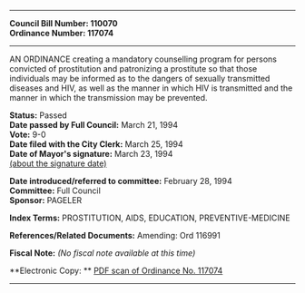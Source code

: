 * * * * *  
  
**Council Bill Number: [](#h0)[](#h2)110070**   
**Ordinance Number: 117074**  
  
* * * * *  
  
AN ORDINANCE creating a mandatory counselling program for persons convicted of prostitution and patronizing a prostitute so that those individuals may be informed as to the dangers of sexually transmitted diseases and HIV, as well as the manner in which HIV is transmitted and the manner in which the transmission may be prevented.  
  
**Status:** Passed   
**Date passed by Full Council:** March 21, 1994   
**Vote:** 9-0   
**Date filed with the City Clerk:** March 25, 1994   
**Date of Mayor's signature:** March 23, 1994   
[(about the signature date)](/~public/approvaldate.htm)   
  
  
**Date introduced/referred to committee:** February 28, 1994   
**Committee:** Full Council   
**Sponsor:** PAGELER   
  
**Index Terms:** PROSTITUTION, AIDS, EDUCATION, PREVENTIVE-MEDICINE  
  
**References/Related Documents:** Amending: Ord 116991  
  
**Fiscal Note:** *(No fiscal note available at this time)*  
  
**Electronic Copy: ** [PDF scan of Ordinance No. 117074](/~archives/Ordinances/Ord_117074.pdf)  
  
* * * * *  
